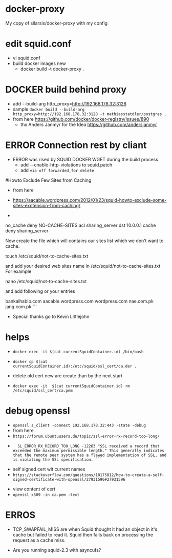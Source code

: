 # docker-proxy
My copy of silarsis/docker-proxy with my config 



# edit squid.conf
* vi squid.conf
* build docker images new
    * docker build  -t docker-proxy .

# DOCKER build behind proxy
* add --build-arg http_proxy=http://192.168.178.32:3128
* sample ```docker build --build-arg http_proxy=http://192.168.178.32:3128 -t mathiasstatdler/postgres .```
* from here  https://github.com/docker/docker-registry/issues/890
    - thx Anders Janmyr for the Idea <https://github.com/andersjanmyr>


# ERROR Connection rest by cliant 
- ERROR was rised by SQUID DOCKER WGET during the build process 
    - add --enable-http-violations  to squid.patch
    - add ``` via off
forwarded_for delete ```


#Howto Exclude Few Sites from Caching
* from here
*  https://aacable.wordpress.com/2012/01/23/squid-howto-exclude-some-sites-exntension-from-caching/

* ``` acl NO-CACHE-SITES dstdomain "/etc/squid/not-to-cache-sites.txt"
no_cache deny NO-CACHE-SITES
acl sharing_server dst 10.0.0.1
cache deny sharing_server

Now create the file which will contains our sites list which we don’t want to cache.

touch /etc/squid/not-to-cache-sites.txt

and add  your desired web sites name in /etc/squid/not-to-cache-sites.txt
For example

nano /etc/squid/not-to-cache-sites.txt


and add following or your entries

bankalhabib.com
aacable.wordpress.com
wordpress.com
nae.com.pk
jang.com.pk ```

- Special thanks go to Kevin Littlejohn 


# helps
- ```docker exec -it $(cat currentSquidContainer.id) /bin/bash```

- ```docker cp $(cat currentSquidContainer.id):/etc/squid/ssl_cert/ca.der . ```

- delete old cert new are create than by the next start
- ```docker exec -it  $(cat currentSquidContainer.id) rm /etc/squid/ssl_cert/ca.pem```


# debug openssl

- ```openssl s_client -connect 192.168.178.32:443 -state -debug```
- from here
- ```https://forum.ubuntuusers.de/topic/ssl-error-rx-record-too-long/```
- ``` http://www.mozilla.org/projects/secur.html#1040263 sagt zu deiner Firefoxmeldung:
    SL_ERROR_RX_RECORD_TOO_LONG -12263 "SSL received a record that exceeded the maximum permissible length." This generally indicates that the remote peer system has a flawed implementation of SSL, and is violating the SSL specification. ```
* self signed cert wit current names   
* ```https://stackoverflow.com/questions/10175812/how-to-create-a-self-signed-certificate-with-openssl/27931596#27931596```


- view content of cert
- ```openssl x509 -in ca.pem -text```



# ERROS
 -  TCP_SWAPFAIL_MISS are when Squid thought it had an object in it's cache
but failed to read it. Squid then falls back on processing the request
as a cache miss.

 - Are you running squid-2.3 with asyncufs? 